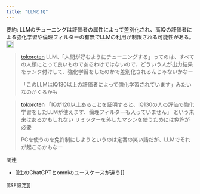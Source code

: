 ```yaml
---
title: "LLMとIQ"
---
```


要約: LLMのチューニングは評価者の属性によって差別化され、高IQの評価者による強化学習や倫理フィルターの有無でLLMの利用が制限される可能性がある。<img src='https://scrapbox.io/api/pages/nishio/gpt/icon' alt='gpt.icon' height="19.5"/>

> [tokoroten](https://twitter.com/tokoroten/status/1703075616063729982) LLM、「人間が好むようにチューニングする」ってのは、すべての人類にとって良いものであるわけではないので、どういう人が出力結果をランク付けして、強化学習をしたのかで差別化されるんじゃないかなー
>
>  「このLLMはIQ130以上の評価者によって強化学習されています」みたいなのがくるかも

> [tokoroten](https://twitter.com/tokoroten/status/1703081549955317851) 「IQが120以上あることを証明すると、IQ130の人の評価で強化学習をしたLLMが使えます、倫理フィルターも入っていません」
>  という未来はあるかもしれない
>  リミッターを外したマシンを使うためには免許が必要
>
>  PCを使うのを免許制にしようというのは定番の笑い話だが、LLMでそれが起こるかもなー

関連
- [[生のChatGPTとomniのユースケースが違う]]

[[SF設定]]
